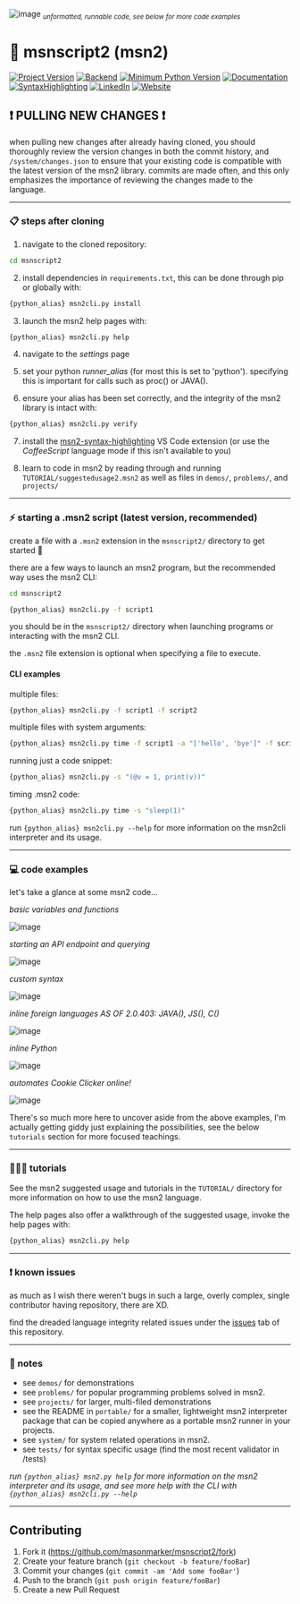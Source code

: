 ![image](https://github.com/user-attachments/assets/f1a5b992-ac77-4304-90e3-9d4f53d91000)
<sub>*unformatted, runnable code, see below for more code examples*</sub>


# 🚀 msnscript2 (msn2)

[![Project Version][version-image]][version-url]
[![Backend][backend-image]][backend-url]
[![Minimum Python Version][minimum-python]][repository-url]
[![Documentation][docs-image]][docs-url]
[![SyntaxHighlighting][syntax-highlighting]][syntax-highlighting-url]
[![LinkedIn][linkedin-shield]][linkedin-url]
[![Website][website-shield]][website-url]

## ❗ PULLING NEW CHANGES ❗

when pulling new changes after already having cloned, you should thoroughly review the version changes in both the commit history, and `/system/changes.json` to ensure that your existing code is compatible with the latest version of the msn2 library. commits are made often, and this only emphasizes the importance of reviewing the changes made to the language.

---

### 📋 steps after cloning

1. navigate to the cloned repository:

```sh
cd msnscript2
```

2. install dependencies in `requirements.txt`, this can be done through pip or globally with:

```sh
{python_alias} msn2cli.py install
```

3. launch the msn2 help pages with:

```sh
{python_alias} msn2cli.py help
```

4. navigate to the _settings_ page

5. set your python _runner_alias_ (for most this is set to 'python'). specifying this is important for calls such as proc() or JAVA().

6. ensure your alias has been set correctly, and the integrity of the msn2 library is intact with:

```sh
{python_alias} msn2cli.py verify
```

7. install the [msn2-syntax-highlighting](https://marketplace.visualstudio.com/items?itemName=MasonMarker.msn2-syntax-highlighting) VS Code extension (or use the _CoffeeScript_ language mode if this isn't available to you)

8. learn to code in msn2 by reading through and running `TUTORIAL/suggestedusage2.msn2` as well as files in `demos/`, `problems/`, and `projects/`

---

### ⚡ starting a .msn2 script (latest version, recommended)

create a file with a `.msn2` extension in the `msnscript2/` directory to get started 🚀

there are a few ways to launch an msn2 program, but the recommended way uses the msn2 CLI:

```sh
cd msnscript2
```

```sh
{python_alias} msn2cli.py -f script1
```

you should be in the `msnscript2/` directory when launching programs or interacting with the msn2 CLI.

the `.msn2` file extension is optional when specifying a file to execute.

#### CLI examples

multiple files:

```sh
{python_alias} msn2cli.py -f script1 -f script2
```

<!--
##### multiple files with system arguments

- `{python_alias} msn2cli.py time -f script1 -a "['hello', 'bye']" -f script2 -a "'no way'"` -->

multiple files with system arguments:

```sh
{python_alias} msn2cli.py time -f script1 -a "['hello', 'bye']" -f script2 -a "'no way'"
```

running just a code snippet:

```sh
{python_alias} msn2cli.py -s "(@v = 1, print(v))"
```

timing .msn2 code:

```sh
{python_alias} msn2cli.py time -s "sleep(1)"
```

run `{python_alias} msn2cli.py --help` for more information on the msn2cli interpreter and its usage.

---

### 💻 code examples
let's take a glance at some msn2 code...

*basic variables and functions*

![image](https://github.com/user-attachments/assets/f1932e0a-7a80-49fb-a599-6c5ff1ac8984)

*starting an API endpoint and querying*

![image](https://github.com/user-attachments/assets/3cddfd61-c2ec-4971-a5c2-314278ed7e41)

*custom syntax*

![image](https://github.com/user-attachments/assets/cdbb0ffe-2d83-46ec-b7d8-df15b4205276)

*inline foreign languages*
*AS OF 2.0.403: JAVA(), JS(), C()*

![image](https://github.com/user-attachments/assets/7d12a698-0d12-45e4-99c7-db3f98d08b18)

*inline Python*

![image](https://github.com/user-attachments/assets/b8ba6317-cf16-4af3-b759-e81d30da7326)

*automates Cookie Clicker online!*

![image](https://github.com/user-attachments/assets/9afec34b-9a57-4821-a82f-e7bdc37b5685)

There's so much more here to uncover aside from the above examples, I'm actually getting giddy just explaining the possibilities, see the below `tutorials` section for more focused teachings.

---

### 👩🏼‍🏫 tutorials

See the msn2 suggested usage and tutorials in the `TUTORIAL/` directory for more information on how to use the msn2 language.

The help pages also offer a walkthrough of the suggested usage, invoke the help pages with:

```sh
{python_alias} msn2cli.py help
```

---

### ❗ known issues 

as much as I wish there weren't bugs in such a large, overly complex, single contributor having repository, there are XD.


find the dreaded language integrity related issues under the [issues](https://github.com/masonmarker/msnscript2/issues) tab of this repository.

---

### 📝 notes

- see `demos/` for demonstrations
- see `problems/` for popular programming problems solved in msn2.
- see `projects/` for larger, multi-filed demonstrations
- see the README in `portable/` for a smaller, lightweight msn2 interpreter package that can be copied anywhere as a portable msn2 runner in your projects.
- see `system/` for system related operations in msn2.
- see `tests/` for syntax specific usage (find the most recent validator in /tests)

*run `{python_alias} msn2.py help` for more information on the msn2 interpreter and its usage, and see more help with the CLI with `{python_alias} msn2cli.py --help`*

---

## Contributing

1. Fork it (<https://github.com/masonmarker/msnscript2/fork>)
2. Create your feature branch (`git checkout -b feature/fooBar`)
3. Commit your changes (`git commit -am 'Add some fooBar'`)
4. Push to the branch (`git push origin feature/fooBar`)
5. Create a new Pull Request

[repository-url]: https://github.com/masonmarker/msnscript2
[linkedin-url]: https://www.linkedin.com/in/masonmarker
[linkedin-shield]: https://img.shields.io/badge/-LinkedIn-black.svg?style=for-the-badge&logo=linkedin&colorB=555
[website-url]: https://masonmarker.com
[website-shield]: https://img.shields.io/badge/-portfolio-black.svg?style=for-the-badge&logo=Google-Chrome&colorB=555
[docs-url]: https://masonmarker.com/projects/msn2
[docs-image]: https://img.shields.io/badge/Docs-msn2<=2.0.401-blue?style=for-the-badge&logo=appveyor
[version-image]: https://img.shields.io/badge/Version-2.0.403-brightgreen?style=for-the-badge&logo=appveyor
[version-url]: https://img.shields.io/badge/version-1.0.0-green
[backend-image]: https://img.shields.io/badge/Backend-Python-blue?style=for-the-badge
[backend-url]: https://img.shields.io/badge/Backend-Python-blue?style=for-the-badge
[minimum-python]: https://img.shields.io/badge/Requires%20Python-3.8%2B-blue?style=for-the-badge
[syntax-highlighting]: https://img.shields.io/badge/Syntax%20Highlighting-%20VSCode%20Marketplace-orange?style=for-the-badge
[syntax-highlighting-url]: https://marketplace.visualstudio.com/items?itemName=MasonMarker.msn2-syntax-highlighting
